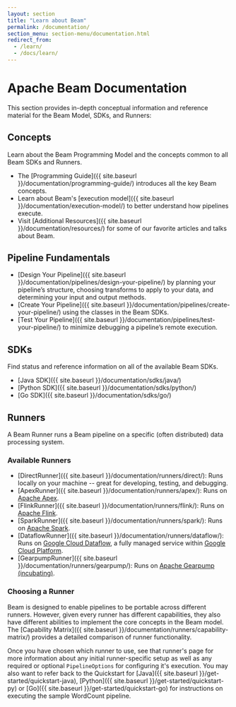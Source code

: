 ```yaml
---
layout: section
title: "Learn about Beam"
permalink: /documentation/
section_menu: section-menu/documentation.html
redirect_from:
  - /learn/
  - /docs/learn/
---
```

<!--
Licensed under the Apache License, Version 2.0 (the "License");
you may not use this file except in compliance with the License.
You may obtain a copy of the License at

http://www.apache.org/licenses/LICENSE-2.0

Unless required by applicable law or agreed to in writing, software
distributed under the License is distributed on an "AS IS" BASIS,
WITHOUT WARRANTIES OR CONDITIONS OF ANY KIND, either express or implied.
See the License for the specific language governing permissions and
limitations under the License.
-->

# Apache Beam Documentation

This section provides in-depth conceptual information and reference material for the Beam Model, SDKs, and Runners:

## Concepts

Learn about the Beam Programming Model and the concepts common to all Beam SDKs and Runners.

* The [Programming Guide]({{ site.baseurl }}/documentation/programming-guide/) introduces all the key Beam concepts.
* Learn about Beam's [execution model]({{ site.baseurl }}/documentation/execution-model/) to better understand how pipelines execute.
* Visit [Additional Resources]({{ site.baseurl }}/documentation/resources/) for some of our favorite articles and talks about Beam.

## Pipeline Fundamentals

* [Design Your Pipeline]({{ site.baseurl }}/documentation/pipelines/design-your-pipeline/) by planning your pipeline’s structure, choosing transforms to apply to your data, and determining your input and output methods.
* [Create Your Pipeline]({{ site.baseurl }}/documentation/pipelines/create-your-pipeline/) using the classes in the Beam SDKs.
* [Test Your Pipeline]({{ site.baseurl }}/documentation/pipelines/test-your-pipeline/) to minimize debugging a pipeline’s remote execution.

## SDKs

Find status and reference information on all of the available Beam SDKs.

* [Java SDK]({{ site.baseurl }}/documentation/sdks/java/)
* [Python SDK]({{ site.baseurl }}/documentation/sdks/python/)
* [Go SDK]({{ site.baseurl }}/documentation/sdks/go/)

## Runners

A Beam Runner runs a Beam pipeline on a specific (often distributed) data processing system.

### Available Runners

* [DirectRunner]({{ site.baseurl }}/documentation/runners/direct/): Runs locally on your machine -- great for developing, testing, and debugging.
* [ApexRunner]({{ site.baseurl }}/documentation/runners/apex/): Runs on [Apache Apex](http://apex.apache.org).
* [FlinkRunner]({{ site.baseurl }}/documentation/runners/flink/): Runs on [Apache Flink](http://flink.apache.org).
* [SparkRunner]({{ site.baseurl }}/documentation/runners/spark/): Runs on [Apache Spark](http://spark.apache.org).
* [DataflowRunner]({{ site.baseurl }}/documentation/runners/dataflow/): Runs on [Google Cloud Dataflow](https://cloud.google.com/dataflow), a fully managed service within [Google Cloud Platform](https://cloud.google.com/).
* [GearpumpRunner]({{ site.baseurl }}/documentation/runners/gearpump/): Runs on [Apache Gearpump (incubating)](http://gearpump.apache.org).

### Choosing a Runner

Beam is designed to enable pipelines to be portable across different runners. However, given every runner has different capabilities, they also have different abilities to implement the core concepts in the Beam model. The [Capability Matrix]({{ site.baseurl }}/documentation/runners/capability-matrix/) provides a detailed comparison of runner functionality.

Once you have chosen which runner to use, see that runner's page for more information about any initial runner-specific setup as well as any required or optional `PipelineOptions` for configuring it's execution. You may also want to refer back to the Quickstart for [Java]({{ site.baseurl }}/get-started/quickstart-java), [Python]({{ site.baseurl }}/get-started/quickstart-py) or [Go]({{ site.baseurl }}/get-started/quickstart-go) for instructions on executing the sample WordCount pipeline.
